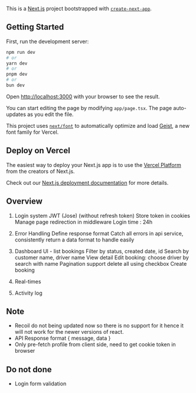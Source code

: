 This is a [Next.js](https://nextjs.org) project bootstrapped with [`create-next-app`](https://nextjs.org/docs/app/api-reference/cli/create-next-app).

## Getting Started

First, run the development server:

```bash
npm run dev
# or
yarn dev
# or
pnpm dev
# or
bun dev
```

Open [http://localhost:3000](http://localhost:3000) with your browser to see the result.

You can start editing the page by modifying `app/page.tsx`. The page auto-updates as you edit the file.

This project uses [`next/font`](https://nextjs.org/docs/app/building-your-application/optimizing/fonts) to automatically optimize and load [Geist](https://vercel.com/font), a new font family for Vercel.

## Deploy on Vercel

The easiest way to deploy your Next.js app is to use the [Vercel Platform](https://vercel.com/new?utm_medium=default-template&filter=next.js&utm_source=create-next-app&utm_campaign=create-next-app-readme) from the creators of Next.js.

Check out our [Next.js deployment documentation](https://nextjs.org/docs/app/building-your-application/deploying) for more details.

## Overview

1. Login system
   JWT (Jose) (without refresh token)
   Store token in cookies
   Manage page redirection in middleware
   Login time : 24h

2. Error Handling
   Define response format
   Catch all errors in api service, consistently return a data format to handle easily

3. Dashboard UI - list bookings
   Filter by status, created date, id
   Search by customer name, driver name
   View detail
   Edit booking: choose driver by search with name
   Pagination
   support delete all using checkbox
   Create booking

4. Real-times
5. Activity log

## Note

- Recoil do not being updated now so there is no support for it hence it will not work for the newer versions of react.
- API Response format { message, data }
- Only pre-fetch profile from client side, need to get cookie token in browser

## Do not done

- Login form validation
